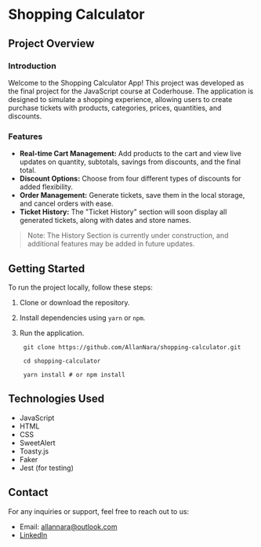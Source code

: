 # Shopping Calculator

## Project Overview

### Introduction

Welcome to the Shopping Calculator App! This project was developed as the final project for the JavaScript course at Coderhouse. The application is designed to simulate a shopping experience, allowing users to create purchase tickets with products, categories, prices, quantities, and discounts.

### Features

- **Real-time Cart Management:** Add products to the cart and view live updates on quantity, subtotals, savings from discounts, and the final total.
- **Discount Options:** Choose from four different types of discounts for added flexibility.
- **Order Management:** Generate tickets, save them in the local storage, and cancel orders with ease.
- **Ticket History:** The "Ticket History" section will soon display all generated tickets, along with dates and store names.

> Note: The History Section is currently under construction, and additional features may be added in future updates.

## Getting Started

To run the project locally, follow these steps:

1. Clone or download the repository.
2. Install dependencies using `yarn` or `npm`.
3. Run the application.

   ```
    git clone https://github.com/AllanNara/shopping-calculator.git

    cd shopping-calculator

    yarn install # or npm install

   ```

## Technologies Used

- JavaScript
- HTML
- CSS
- SweetAlert
- Toasty.js
- Faker
- Jest (for testing)

## Contact

For any inquiries or support, feel free to reach out to us:

- Email: <allannara@outlook.com>
- [LinkedIn](https://www.linkedin.com/in/allannara/)

```

```
